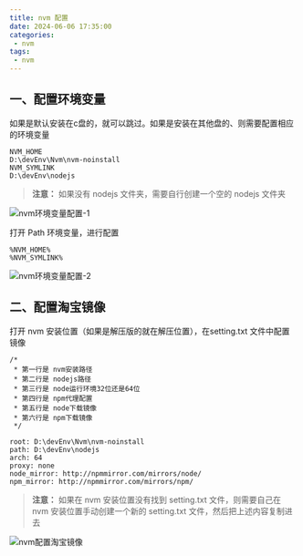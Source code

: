 ```yaml
---
title: nvm 配置
date: 2024-06-06 17:35:00
categories:
 - nvm
tags:
 - nvm
---
```


## 一、配置环境变量

如果是默认安装在c盘的，就可以跳过。如果是安装在其他盘的、则需要配置相应的环境变量

```text
NVM_HOME
D:\devEnv\Nvm\nvm-noinstall
NVM_SYMLINK
D:\devEnv\nodejs
```

> **注意：**
> 如果没有 nodejs 文件夹，需要自行创建一个空的 nodejs 文件夹

![nvm环境变量配置-1](/nvm环境变量配置-1.png 'nvm环境变量配置-1')

打开 Path 环境变量，进行配置

```text
%NVM_HOME%
%NVM_SYMLINK%
```

![nvm环境变量配置-2](/nvm环境变量配置-2.png 'nvm环境变量配置-2')

## 二、配置淘宝镜像

打开 nvm 安装位置（如果是解压版的就在解压位置），在setting.txt 文件中配置镜像

```text
/*
 * 第一行是 nvm安装路径
 * 第二行是 nodejs路径
 * 第三行是 node运行环境32位还是64位
 * 第四行是 npm代理配置
 * 第五行是 node下载镜像
 * 第六行是 npm下载镜像
 */

root: D:\devEnv\Nvm\nvm-noinstall
path: D:\devEnv\nodejs
arch: 64
proxy: none
node_mirror: http://npmmirror.com/mirrors/node/ 
npm_mirror: http://npmmirror.com/mirrors/npm/
```

> **注意：**
> 如果在 nvm 安装位置没有找到 setting.txt 文件，则需要自己在 nvm 安装位置手动创建一个新的 setting.txt 文件，然后把上述内容复制进去

![nvm配置淘宝镜像](/nvm配置淘宝镜像.png 'nvm配置淘宝镜像')
